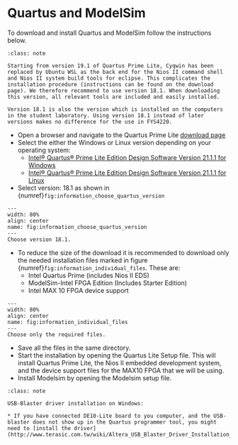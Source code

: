 # Quartus and ModelSim

To download and install Quartus and ModelSim follow the instructions below.

```{Admonition} Note!
:class: note

Starting from version 19.1 of Quartus Prime Lite, Cyqwin has been replaced by Ubuntu WSL as the back end for the Nios II command shell and Nios II system build tools for eclipse. This complicates the installation procedure (instructions can be found on the download page). We therefore recommend to use version 18.1. When downloading this version, all relevant tools are included and easily installed.
 
Version 18.1 is also the version which is installed on the computers in the student laboratory. Using version 18.1 instead of later versions makes no difference for the use in FYS4220.
```
* Open a browser and navigate to the Quartus Prime Lite [download page](https://www.intel.com/content/www/us/en/collections/products/fpga/software/downloads.html?edition=lite&platform=windows&s=Newest&f:guidetmD240C377263B4C70A4EA0E452D0182CA=%5BIntel®%20Quartus®%20Prime%20Design%20Software%3BIntel®%20Quartus®%20Prime%20Lite%20Edition%5D)
* Select the either the Windows or Linux version depending on your operating system:
  * [Intel® Quartus® Prime Lite Edition Design Software Version 21.1.1 for Windows](https://www.intel.com/content/www/us/en/software-kit/736572/intel-quartus-prime-lite-edition-design-software-version-21-1-1-for-windows.html)
  * [Intel® Quartus® Prime Lite Edition Design Software Version 21.1.1 for Linux](https://www.intel.com/content/www/us/en/software-kit/736571/intel-quartus-prime-lite-edition-design-software-version-21-1-1-for-linux.html) 
* Select version: 18.1 as shown in {numref}`fig:information_choose_quartus_version`

```{figure} ../images/information_choose_quartus_version.png
---
width: 80%
align: center
name: fig:information_choose_quartus_version
---
Choose version 18.1.
```

* To reduce the size of the download it is recommended to download only the needed installation files marked in figure {numref}`fig:information_individual_files`. These are:
  * Intel Quartus Prime (includes Nios II EDS)
  * ModelSim-Intel FPGA Edition (Includes Starter Edition)
  * Intel MAX 10 FPGA device support

```{figure} ../images/information_individual_files.png
---
width: 80%
align: center
name: fig:information_individual_files
---
Choose only the required files.
```

* Save all the files in the same directory.
* Start the installation by opening the Quartus Lite Setup file. This will install Quartus Prime Lite, the Nios II embedded development system, and the device support files for the MAX10 FPGA that we will be using.
* Install Modelsim by opening the Modelsim setup file.

```{admonition} Note!
:class: note

USB-Blaster driver installation on Windows:

* If you have connected DE10-Lite board to you computer, and the USB-blaster does not show up in the Quartus programmer tool, you might need to [install the driver](http://www.terasic.com.tw/wiki/Altera_USB_Blaster_Driver_Installation_Instructions).

```


